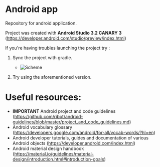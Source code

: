 # Android app

Repository for android application.

Project was created with **Android Studio 3.2 CANARY 3** (https://developer.android.com/studio/preview/index.html)

If you're having troubles launching the project try :
 1. Sync the project with gradle.
    * ![Scheme](readmeimages/sync_gradle_icon.jpg)

 2. Try using the aforementioned version.

# Useful resources:

* **IMPORTANT** Android project and code guidelines (https://github.com/ribot/android-guidelines/blob/master/project_and_code_guidelines.md)
* Android vocabulary glossary (https://developers.google.com/android/for-all/vocab-words/?hl=en)
* Android developer tutorials, guides and documentation of various Android objects (https://developer.android.com/index.html)
* Android material design handbook (https://material.io/guidelines/material-design/introduction.html#introduction-goals)



